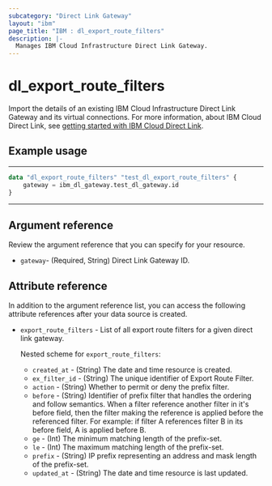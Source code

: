 ```yaml
---
subcategory: "Direct Link Gateway"
layout: "ibm"
page_title: "IBM : dl_export_route_filters"
description: |-
  Manages IBM Cloud Infrastructure Direct Link Gateway.
---
```


# dl_export_route_filters

Import the details of an existing IBM Cloud Infrastructure Direct Link Gateway and its virtual connections. For more information, about IBM Cloud Direct Link, see [getting started with IBM Cloud Direct Link](https://cloud.ibm.com/docs/dl?topic=dl-get-started-with-ibm-cloud-dl).


## Example usage

---
```terraform
data "dl_export_route_filters" "test_dl_export_route_filters" {
    gateway = ibm_dl_gateway.test_dl_gateway.id
}
```
---
## Argument reference
Review the argument reference that you can specify for your resource. 

- `gateway`- (Required, String) Direct Link Gateway ID.


## Attribute reference
In addition to the argument reference list, you can access the following attribute references after your data source is created.

- `export_route_filters` - List of all export route filters for a given direct link gateway.

  Nested scheme for `export_route_filters`:
  - `created_at` - (String) The date and time resource is created.
  - `ex_filter_id` - (String) The unique identifier of Export Route Filter.
  - `action` - (String) Whether to permit or deny the prefix filter.
  - `before` - (String) Identifier of prefix filter that handles the ordering and follow semantics. When a filter reference another filter in it's before field, then the filter making the reference is applied before the referenced filter. For example: if filter A references filter B in its before field, A is applied before B.
  - `ge` - (Int) The minimum matching length of the prefix-set.
  - `le` - (Int) The maximum matching length of the prefix-set.
  - `prefix` - (String) IP prefix representing an address and mask length of the prefix-set.
  - `updated_at` - (String) The date and time resource is last updated.

